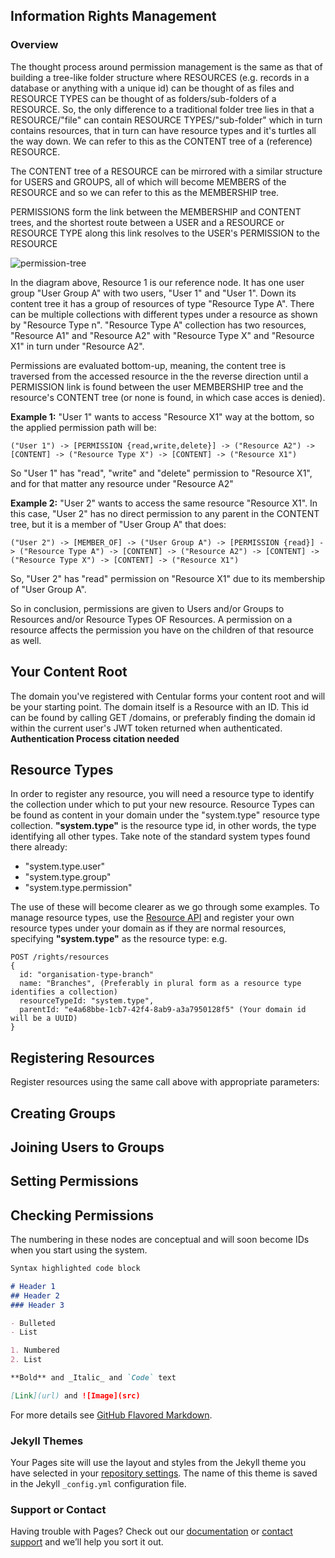 ## Information Rights Management

### Overview
The thought process around permission management is the same as that of building a tree-like folder structure where
RESOURCES (e.g. records in a database or anything with a unique id) can be thought of as files and RESOURCE TYPES can be thought of as folders/sub-folders of a RESOURCE.
So, the only difference to a traditional folder tree lies in that a RESOURCE/"file" can contain RESOURCE TYPES/"sub-folder" which in turn contains resources, that in turn can have resource types and it's turtles all the way down.
We can refer to this as the CONTENT tree of a (reference) RESOURCE.

The CONTENT tree of a RESOURCE can be mirrored with a similar structure for USERS and GROUPS, all of which will become MEMBERS of the RESOURCE and so we can refer to this as the MEMBERSHIP tree.

PERMISSIONS form the link between the MEMBERSHIP and CONTENT trees, and the shortest route between a USER and a RESOURCE or RESOURCE TYPE along this link resolves to the USER's PERMISSION to the RESOURCE

<img src="http://s3-eu-west-1.amazonaws.com/centular-resources/doc-images/permission+tree.png" alt="permission-tree" class="inline"/>

In the diagram above, Resource 1 is our reference node. It has one user group "User Group A" with two users, "User 1" and "User 1". Down its content tree it has a group of resources of type "Resource Type A". There can be multiple collections with different types under a resource as shown by "Resource Type n".
"Resource Type A" collection has two resources, "Resource A1" and "Resource A2" with "Resource Type X" and "Resource X1" in turn under "Resource A2".

Permissions are evaluated bottom-up, meaning, the content tree is traversed from the accessed resource in the the reverse direction until a PERMISSION link is found between the user MEMBERSHIP tree and the resource's CONTENT tree (or none is found, in which case acces is denied).

**Example 1:** "User 1" wants to access "Resource X1" way at the bottom, so the applied permission path will be:
```
("User 1") -> [PERMISSION {read,write,delete}] -> ("Resource A2") -> [CONTENT] -> ("Resource Type X") -> [CONTENT] -> ("Resource X1")
```
So "User 1" has "read", "write" and "delete" permission to "Resource X1", and for that matter any resource under "Resource A2"

**Example 2:** "User 2" wants to access the same resource "Resource X1". In this case, "User 2" has no direct permission to any parent in the CONTENT tree, but it is a member of "User Group A" that does:
```
("User 2") -> [MEMBER_OF] -> ("User Group A") -> [PERMISSION {read}] -> ("Resource Type A") -> [CONTENT] -> ("Resource A2") -> [CONTENT] -> ("Resource Type X") -> [CONTENT] -> ("Resource X1")
```
So, "User 2" has "read" permission on "Resource X1" due to its membership of "User Group A".

So in conclusion, permissions are given to Users and/or Groups to Resources and/or Resource Types OF Resources. A permission on a resource affects the permission you have on the children of that resource as well.

## Your Content Root
The domain you've registered with Centular forms your content root and will be your starting point.
The domain itself is a Resource with an ID. This id can be found by calling GET /domains, or preferably finding the domain id within the current user's JWT token returned when authenticated.
**Authentication Process citation needed**

## Resource Types
In order to register any resource, you will need a resource type to identify the collection under which to put your new resource.
Resource Types can be found as content in your domain under the "system.type" resource type collection. **"system.type"** is the resource type id, in other words, the type identifying all other types.
Take note of the standard system types found there already:
- "system.type.user"
- "system.type.group"
- "system.type.permission"

The use of these will become clearer as we go through some examples.
To manage resource types, use the [Resource API](http://api-docs.centular.io/#/rights324532resource32types)
and register your own resource types under your domain as if they are normal resources, specifying **"system.type"** as the resource type: e.g.
```
POST /rights/resources
{
  id: "organisation-type-branch"
  name: "Branches", (Preferably in plural form as a resource type identifies a collection)
  resourceTypeId: "system.type",
  parentId: "e4a68bbe-1cb7-42f4-8ab9-a3a7950128f5" (Your domain id will be a UUID)
}
```
## Registering Resources
Register resources using the same call above with appropriate parameters:



## Creating Groups
## Joining Users to Groups
## Setting Permissions
## Checking Permissions



The numbering in these nodes are conceptual and will soon become IDs when you start using the system.


```markdown
Syntax highlighted code block

# Header 1
## Header 2
### Header 3

- Bulleted
- List

1. Numbered
2. List

**Bold** and _Italic_ and `Code` text

[Link](url) and ![Image](src)
```

For more details see [GitHub Flavored Markdown](https://guides.github.com/features/mastering-markdown/).

### Jekyll Themes

Your Pages site will use the layout and styles from the Jekyll theme you have selected in your [repository settings](https://github.com/Centular/docs/settings). The name of this theme is saved in the Jekyll `_config.yml` configuration file.

### Support or Contact

Having trouble with Pages? Check out our [documentation](https://help.github.com/categories/github-pages-basics/) or [contact support](https://github.com/contact) and we’ll help you sort it out.
